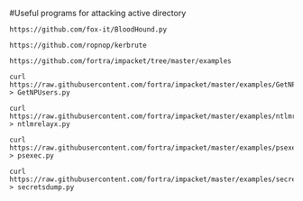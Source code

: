 #Useful programs for attacking active directory

```
https://github.com/fox-it/BloodHound.py
```
```
https://github.com/ropnop/kerbrute
```
```
https://github.com/fortra/impacket/tree/master/examples
```
```
curl https://raw.githubusercontent.com/fortra/impacket/master/examples/GetNPUsers.py > GetNPUsers.py
```
```
curl https://raw.githubusercontent.com/fortra/impacket/master/examples/ntlmrelayx.py > ntlmrelayx.py
```
```
curl https://raw.githubusercontent.com/fortra/impacket/master/examples/psexec.py > psexec.py
```
```
curl https://raw.githubusercontent.com/fortra/impacket/master/examples/secretsdump.py > secretsdump.py
```
